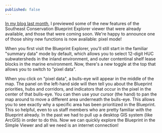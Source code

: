 ```yaml
---
published: false
---
```

[In my blog last month](https://secassoutheast.org/2022/11/15/Southeast-Blueprint-Explorer-updated-with-2022-data.html), I previewed some of the new features of the Southeast Conservation Blueprint Explorer viewer that were already available, and those that were coming soon. We're happy to announce one of those shiny new functions is now available: pixel mode!

When you first visit the Blueprint Explorer, you'll still start in the familiar "summary data" mode by default, which allows you to select 12-digit HUC subwatersheds in the inland environment, and outer contentinal shelf lease blocks in the marine environment. Now, there's a new toggle at the top that allows you to switch to "pixel data".

When you click on "pixel data", a bulls-eye will appear in the middle of the map. The panel on the left-hand side will then tell you about the Blueprint priorities, hubs and corridors, and indicators that occur in the pixel in the center of that bulls-eye. You can then use your cursor (the hand) to pan the map around to move a different area underneath the bulls-eye. This allows you to see exactly why a specific area has been prioritized in the Blueprint. This so helpful, even to us staff members who are pretty familiar with the Blueprint already. In the past we had to pull up a desktop GIS system (like ArcGIS) in order to do this. Now we can quickly explore the Blueprint in the Simple Viewer and all we need is an internet connection!
